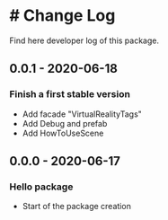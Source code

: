 # # Change Log   
Find here developer log of this package.    


## 0.0.1 - 2020-06-18
### Finish a first stable version
- Add facade "VirtualRealityTags"
- Add Debug and prefab
- Add HowToUseScene

## 0.0.0 - 2020-06-17
### Hello package
- Start of the package creation

